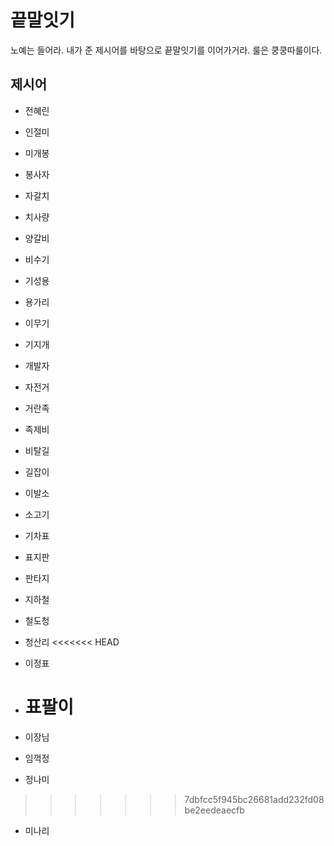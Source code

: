 # 끝말잇기

노예는 들어라. 내가 준 제시어를 바탕으로 끝말잇기를 이어가거라. 룰은 쿵쿵따룰이다. 



## 제시어 

- 전혜린

- 인절미

- 미개봉

- 봉사자

- 자갈치

- 치사량

- 양갈비

- 비수기

- 기성용

- 용가리

- 이무기

- 기지개

- 개발자

- 자전거

- 거란족

- 족제비

- 비탈길

- 길잡이

- 이발소

- 소고기

- 기차표

- 표지판

- 판타지

- 지하철

- 철도청

- 청산리
  <<<<<<< HEAD

- 이정표

- 표팔이
  =======

- 이장님

- 임꺽정

- 정나미
>>>>>>> 7dbfcc5f945bc26681add232fd08be2eedeaecfb

- 미나리